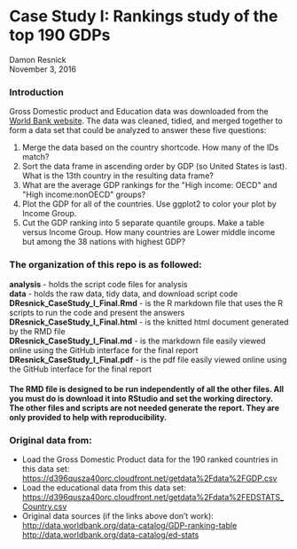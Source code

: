 # Case Study I: Rankings study of the top 190 GDPs
Damon Resnick  
November  3, 2016  

### Introduction
Gross Domestic product and Education data was downloaded from the [World Bank website](http://www.worldbank.org/). The data was cleaned, tidied, and merged together to form a data set that could be analyzed to answer these five questions:  

1)  Merge the data based on the country shortcode. How many of the IDs match?     
2)  Sort the data frame in ascending order by GDP (so United States is last). What is the 13th country in the resulting data frame?  
3)  What are the average GDP rankings for the "High income: OECD" and "High income:nonOECD" groups?  
4)  Plot the GDP for all of the countries. Use ggplot2 to color your plot by Income Group.  
5)  Cut the GDP ranking into 5 separate quantile groups. Make a table versus Income Group. How many countries are Lower middle income but among the 38 nations with highest GDP?   

### The organization of this repo is as followed:  
**analysis** - holds the script code files for analysis    
**data** - holds the raw data, tidy data, and download script code  
**DResnick_CaseStudy_I_Final.Rmd** - is the R markdown file that uses the R scripts to run the code and present the answers  
**DResnick_CaseStudy_I_Final.html** - is the knitted html document generated by the RMD file  
**DResnick_CaseStudy_I_Final.md** - is the markdown file easily viewed online using the GitHub interface for the final report  
**DResnick_CaseStudy_I_Final.pdf** - is the pdf file easily viewed online using the GitHub interface for the final report 


#### The RMD file is designed to be run independently  of all the other files. All you must do is download it into RStudio and set the working directory.  The other files and scripts are not needed generate the report.  They are only provided to help with reproducibility.

### Original data from:
- Load the Gross Domestic Product data for the 190 ranked countries in this data set:
  https://d396qusza40orc.cloudfront.net/getdata%2Fdata%2FGDP.csv
- Load the educational data from this data set:
  https://d396qusza40orc.cloudfront.net/getdata%2Fdata%2FEDSTATS_Country.csv
- Original data sources (if the links above don’t work):
  http://data.worldbank.org/data-catalog/GDP-ranking-table
  http://data.worldbank.org/data-catalog/ed-stats
